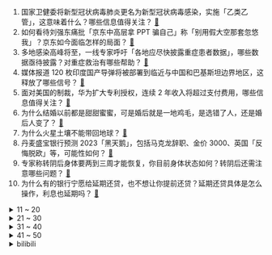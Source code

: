 1. 国家卫健委将新型冠状病毒肺炎更名为新型冠状病毒感染，实施「乙类乙管」，这意味着什么？哪些信息值得关注？ [:link:](https://www.zhihu.com/question/574851074)
2. 如何看待刘强东痛批「京东中高层拿 PPT 骗自己」称「别用假大空那套忽悠我」？京东如今面临怎样的局面？ [:link:](https://www.zhihu.com/question/574798692)
3. 多地感染高峰将至，一线专家呼吁「各地应尽快披露重症患者数据」，哪些数据亟待披露？对重症救治有哪些帮助？ [:link:](https://www.zhihu.com/question/574821642)
4. 媒体报道 120 枚印度国产导弹将被部署到临近与中国和巴基斯坦边界地区，这释放了哪些信号？ [:link:](https://www.zhihu.com/question/574814693)
5. 面对美国的制裁，华为扩大专利授权，连续 2 年收入将超过支付费用，哪些信息值得关注？ [:link:](https://www.zhihu.com/question/574363669)
6. 为什么结婚以前都是甜甜蜜蜜，可是婚后就是一地鸡毛，是选错了人，还是婚后人变了？ [:link:](https://www.zhihu.com/question/572697942)
7. 为什么火星土壤不能带回地球？ [:link:](https://www.zhihu.com/question/565263000)
8. 丹麦盛宝银行预测 2023「黑天鹅」，包括马克龙辞职、金价 3000、英国「反悔脱欧」等，可能性如何？ [:link:](https://www.zhihu.com/question/574711431)
9. 专家称转阴后身体要两到三周才能恢复，你目前身体状态如何？转阴后还需注意哪些问题？ [:link:](https://www.zhihu.com/question/574744334)
10. 为什么有的银行宁愿给延期还贷，也不想让你提前还贷？延期还贷具体是怎么操作，利息也延期吗？ [:link:](https://www.zhihu.com/question/574809528)
<details>
<summary>11 ~ 20</summary>

11. 男子高烧 39.4 度发视频引殡葬商家关注，无奈自嘲称有需要会喊你的，如何看待此事？ [:link:](https://www.zhihu.com/question/574594238)
12. 韩媒声称「中国通过美人计等方式对韩国渗透」，我驻韩使馆回应「毒化中韩关系」，如何看待此事？ [:link:](https://www.zhihu.com/question/574795582)
13. 给女朋友买一台代步车，20万内买什么好？ [:link:](https://www.zhihu.com/question/572714254)
14. 2023年春节你回家过年吗？ [:link:](https://www.zhihu.com/question/570937614)
15. 为什么同样是开 AOE，玩家对 Meiko 和 Faker 的态度差异这么大？ [:link:](https://www.zhihu.com/question/574748010)
16. 第一批「阳康」已到达三亚，酒店价格快速回升，有游客表示「一路畅通仿佛回到了三年前」，哪些信息值得关注？ [:link:](https://www.zhihu.com/question/574518808)
17. 黄牛在医院门前倒卖布洛芬，1 瓶高达 3000 元，被警方采取刑事措施，如何看待倒卖药物现象？ [:link:](https://www.zhihu.com/question/574509868)
18. 日本动漫后期为何经常走到血统论的路上？ [:link:](https://www.zhihu.com/question/25908231)
19. 大批移民平安夜被丢在美副总统家门口，白宫怒批「是一场残酷、危险且可耻的表演」，如何看待此事？ [:link:](https://www.zhihu.com/question/574718018)
20. 中国抗原曾「供应全世界」，为何国内一盒难求？你对抗原的直观感受是什么？ [:link:](https://www.zhihu.com/question/574708305)
</details>
<details>
<summary>21 ~ 30</summary>

21. 父母那一代人结婚普遍没房，为啥这一代年轻人结婚普遍要有房？ [:link:](https://www.zhihu.com/question/570499156)
22. 金毛为啥普遍都不喜欢叫？ [:link:](https://www.zhihu.com/question/521469656)
23. 春节前后全国或达感染高峰，专家建议将抗原阳性纳入确诊数字统计并公布，哪些信息值得关注？ [:link:](https://www.zhihu.com/question/574503293)
24. 表白女仆店女仆被拒绝该怎么办？ [:link:](https://www.zhihu.com/question/549994553)
25. 赫尔松市平安夜当天遭空袭，泽连斯基发表「挑衅性圣诞致辞」，有哪些信息值得关注？ [:link:](https://www.zhihu.com/question/574593807)
26. 2023 年可能是中国房地产市场极为特殊的一年，会有哪些发展变化？适合普通民众买房吗？ [:link:](https://www.zhihu.com/question/574553944)
27. 为什么过年可以拿手机当年礼？ [:link:](https://www.zhihu.com/question/574612057)
28. 如何看待「AI 绘画是拼贴缝合」这种说法？ [:link:](https://www.zhihu.com/question/574000116)
29. 如果你工作得很不开心，你会选择辞职吗？ [:link:](https://www.zhihu.com/question/403736103)
30. 年货节，有没有 200 左右降噪较好的耳机推荐？ [:link:](https://www.zhihu.com/question/573153945)
</details>
<details>
<summary>31 ~ 40</summary>

31. 在通往「农业强国」的路上，中国正面临哪些挑战？我们能做些什么？ [:link:](https://www.zhihu.com/question/570980485)
32. 最近考虑买车，预算15万以内，有推荐的吗？ [:link:](https://www.zhihu.com/question/574653862)
33. 有什么新年愿望吗? [:link:](https://www.zhihu.com/question/573855664)
34. 如何看待 12 月 26 日荣耀全场景新品发布会？发布的哪款产品值得推荐？ [:link:](https://www.zhihu.com/question/574827252)
35. 为什么说 2022 年燃油车时代的大幕又落下一些？ [:link:](https://www.zhihu.com/question/573753635)
36. 美国重要通胀预期超预期大跌，关键通胀指标亦如期回落，通胀进入连续下滑区间，美联储是否会放缓加息节奏？ [:link:](https://www.zhihu.com/question/574347633)
37. 马上就要过春节了，大家一般都会提前准备点什么好东西过年，过年期间你最喜欢吃什么？ [:link:](https://www.zhihu.com/question/574810283)
38. 是选择重要，还是努力更重要一些？ [:link:](https://www.zhihu.com/question/574347636)
39. 考研需要从大几开始准备？ [:link:](https://www.zhihu.com/question/350785264)
40. 韩军方称「朝鲜多架无人机侵犯韩领空」，具体情况如何？有哪些信息值得关注？ [:link:](https://www.zhihu.com/question/574818366)
</details>
<details>
<summary>41 ~ 50</summary>

41. 经济学家马光远称「房地产调控政策放开后市场再次暴涨的概率等于零」，如何看待这一观点？房地产走势如何？ [:link:](https://www.zhihu.com/question/574819565)
42. 网传新冠感染者康复后短期内因剧烈运动入院或离世，阳康后多久才能运动? 应该如何科学、有效地运动？ [:link:](https://www.zhihu.com/question/574526734)
43. 最新方案显示，优化中外人员往来管理，取消入境后全员核酸检测和集中隔离，哪些信息值得关注？ [:link:](https://www.zhihu.com/question/574851798)
44. 如何看待感染新冠的老人因「缺药、延误、死亡」陷入困境？有何解决办法？ [:link:](https://www.zhihu.com/question/574797961)
45. 大部分人感染新冠 7 至 10 天后进入康复状态，恢复期该怎样注意饮食健康？如何科学进行锻炼？ [:link:](https://www.zhihu.com/question/574798134)
46. 12 月 26 日两市股指早盘高开高走，酒店餐饮、旅游等大涨，A 股后市行情如何？ [:link:](https://www.zhihu.com/question/574799403)
47. 农村防疫大考「药物短缺返乡人员突增，有乡镇卫生院招学生做志愿者」，哪些信息值得关注？ [:link:](https://www.zhihu.com/question/574673300)
48. 2022 年发生了哪些天气与气候的大事件？ [:link:](https://www.zhihu.com/question/571915824)
49. AIGC 将如何变革内容创作行业？ [:link:](https://www.zhihu.com/question/571215319)
50. 如何评价预售价 2499 元起的荣耀平板 V8 Pro ？有哪些亮点和不足？ [:link:](https://www.zhihu.com/question/574832213)
</details><details>
<summary>bilibili</summary>

1. 一个橙子引发的故事… [:link:](//www.bilibili.com/video/BV1F44y1o7ee)
2. 羊村（5） [:link:](//www.bilibili.com/video/BV11P4y1i7KU)
3. 为了能轻松洗澡，我将浴室改造成洗车间这件事 [:link:](//www.bilibili.com/video/BV1YG4y177Mq)
4. 只要我够阴间，我就不会阳 [:link:](//www.bilibili.com/video/BV1de411c7CW)
5. 任 何 男 人 都 要 穿 衣 服！ [:link:](//www.bilibili.com/video/BV19G4y1f79p)
6. 布偶猫坠楼，落20m深换气孔洞7天，主人都快急疯了～ [:link:](//www.bilibili.com/video/BV1m84y1s744)
7. 【冬泳怪鸽】最穷的网红，家徒四壁的600万粉丝主播？ [:link:](//www.bilibili.com/video/BV1x8411H7DP)
8. 哈哈哈哈哈这个游戏太离谱了 [:link:](//www.bilibili.com/video/BV1bv4y1z7mg)
9. 我变成鸭子了….. [:link:](//www.bilibili.com/video/BV183411Q7Uy)
10. 看着看着就哭了！ 年底必看MV《身边》！2022谁陪你走过？ [:link:](//www.bilibili.com/video/BV1QP4y1i7jy)
<details>
<summary>11 ~ 20</summary>

11. 改造脸上有胎记的女生，胎记不是缺点，是特点! [:link:](//www.bilibili.com/video/BV1H24y1S7jH)
12. 我终于会做绵羊辣椒酱啦 !!!!! [:link:](//www.bilibili.com/video/BV1fe4y1K7ip)
13. 为了选队友，他们居然做出这样的事！！！ [:link:](//www.bilibili.com/video/BV1wW4y1K7qv)
14. 自费24万，只为搞一个纯粹的音乐比赛？ [:link:](//www.bilibili.com/video/BV1ng411b7mM)
15. 皇 金 矿 工 [:link:](//www.bilibili.com/video/BV1Cv4y1z7Xh)
16. 我送员工的圣诞礼物竟然还能收回来？ [:link:](//www.bilibili.com/video/BV19G4y1J7se)
17. 黑金，我来看你了 [:link:](//www.bilibili.com/video/BV1U3411Q7de)
18. 这真的是拿来吃的吗！？？？？ [:link:](//www.bilibili.com/video/BV1EK411B78P)
19. 电车难题解决方案分析 [:link:](//www.bilibili.com/video/BV1NG4y1n7GW)
20. 谁能拒绝这样一只小猫咪！ [:link:](//www.bilibili.com/video/BV1eG4y1J7a9)
</details>
<details>
<summary>21 ~ 30</summary>

21. 聊聊我的火影入坑史，以及如何砸了500多万人民币的【全服战力第一的回忆录】 [:link:](//www.bilibili.com/video/BV1E44y1o7rf)
22. 如何用火柴开锁 [:link:](//www.bilibili.com/video/BV1kg411t7tB)
23. 三路嫖客各显神通？直接逃跑型？事后掌掴型？不穿裤子型？阿特觉得刑！ [:link:](//www.bilibili.com/video/BV1fD4y177i7)
24. 40度高骚+咳血，把人烧智障了 [:link:](//www.bilibili.com/video/BV1SM411m7f2)
25. 圣诞有数学相伴 —— Robin Gan [:link:](//www.bilibili.com/video/BV1xV4y1w7Kq)
26. 没人能阻止我结婚！奥密克戎：我可以 [:link:](//www.bilibili.com/video/BV1L14y1w7YH)
27. 一斗金曲《一斗Disco》 [:link:](//www.bilibili.com/video/BV1U14y1P7ty)
28. 新冠排痰的正确姿势！不费嗓子，1秒咳出 [:link:](//www.bilibili.com/video/BV1UW4y1T7gZ)
29. 一咬就爆汁的炸鸡排 [:link:](//www.bilibili.com/video/BV1Fv4y1z7sG)
30. 人均七百块的全熟牛排，胖老头直呼入口即化【凭啥这么贵49-王品】 [:link:](//www.bilibili.com/video/BV1Ke411w71F)
</details>
<details>
<summary>31 ~ 40</summary>

31. 当你写了个BUG还能运行，它就成了一个3A大作！ [:link:](//www.bilibili.com/video/BV1T24y1S7EJ)
32. 【诺子】盲人Vup的第一视角出行 我的世界是什么样的？ [:link:](//www.bilibili.com/video/BV1bK411B7kg)
33. 躺着，但是把舞蹈跳了… [:link:](//www.bilibili.com/video/BV1cd4y1a7aW)
34. 脑袋好痒，好像要长脑子了！ [:link:](//www.bilibili.com/video/BV1QP4y1i7B6)
35. “死了就看不到落日了” [:link:](//www.bilibili.com/video/BV1hM41117EC)
36. 全网首测！轰炸机坐起来是什么体验！？ [:link:](//www.bilibili.com/video/BV1E14y1P7aY)
37. 「Muse Dash」×「明日方舟」联动决定！ [:link:](//www.bilibili.com/video/BV12G4y1J76V)
38. 观众朋友们，我想死你们了 [:link:](//www.bilibili.com/video/BV1B8411H75d)
39. 随舞～ [:link:](//www.bilibili.com/video/BV1RP4y1B7F4)
40. 免疫系统:这把高端局 [:link:](//www.bilibili.com/video/BV1SA411X7Nm)
</details>
<details>
<summary>41 ~ 50</summary>

41. 《有妈如此，女复何求》 [:link:](//www.bilibili.com/video/BV1VD4y1E7Ro)
42. 『4K60p·Hi-Res』坂本龍一《圣诞快乐劳伦斯先生/Merry Christmas Mr.Lawrence》祝大家圣诞快乐! [:link:](//www.bilibili.com/video/BV1oK411q7mp)
43. 评分4.7！又典又烂又逆天！吐槽2015四大名著力作《圣剑使的禁咒咏唱》 [:link:](//www.bilibili.com/video/BV1F24y1S7NL)
44. 感人短片：父亲 [:link:](//www.bilibili.com/video/BV1bA411D7YJ)
45. 验证过，这个方法，吊打学神。 [:link:](//www.bilibili.com/video/BV1W44y1o7Cu)
46. 脸都气歪了！这就是把负反馈做到极致的跑酷游戏 [:link:](//www.bilibili.com/video/BV1Ge4y1j7Lk)
47. 【剑魔】新冠早期症状——嘴硬 (请佩戴口罩观看) [:link:](//www.bilibili.com/video/BV1cP4y1q7xR)
48. 这便衣...好像真的会烤鱿鱼！ [:link:](//www.bilibili.com/video/BV1Fe4y1j7Tu)
49. 原神躲闪摇玩具来了！又欠揍又可爱！ [:link:](//www.bilibili.com/video/BV1K8411H7cp)
50. 《 阳 了..我 看 见 我 太 奶 了... 》 [:link:](//www.bilibili.com/video/BV1iP4y1B7wM)
</details>
<details>
<summary>51 ~ 60</summary>

51. 老人熬夜直播到手仅百元？up主实锤幕后团队造假！【下集】 [:link:](//www.bilibili.com/video/BV1gV4y1w75P)
52. 把人类变成吃人怪物？这游戏的剧情完全意想不到！ [:link:](//www.bilibili.com/video/BV1ye411c78i)
53. 被这《四大名著合订本》笑死 [:link:](//www.bilibili.com/video/BV1MK41167ev)
54. 来自广西粉丝的行为，扣分！！！ [:link:](//www.bilibili.com/video/BV1d44y1d71c)
55. 【战双帕弥什】命束止境 | 露西亚·深红囚影角色动画短片 [:link:](//www.bilibili.com/video/BV1be4y1K7X9)
56. 除了侵略地球，三体人还有没有别的出路？ [:link:](//www.bilibili.com/video/BV12A411X77g)
57. 【万字解说】全球70亿人同时昏迷137秒，是一种什么体验？一口气看完经典烧脑悬疑美剧《未来闪影》 [:link:](//www.bilibili.com/video/BV1824y1S79f)
58. “赐我，一个十年前的鬼畜区” [:link:](//www.bilibili.com/video/BV1Pe4y1T7YA)
59. 2022国产烂片爆笑盘点，暨第六届中国电影金菊花颁奖典礼！ [:link:](//www.bilibili.com/video/BV1yM41117KQ)
60. 缺德素材 [:link:](//www.bilibili.com/video/BV1nA411D7Nt)
</details>
<details>
<summary>61 ~ 70</summary>

61. 外卖超时了，顾客不要了… [:link:](//www.bilibili.com/video/BV1rP411K7BE)
62. 《明日方舟》EP - Snowy Night [:link:](//www.bilibili.com/video/BV1oW4y1N72d)
63. 当我意外入坑了从腾讯官网下载的原神... [:link:](//www.bilibili.com/video/BV1C8411H7NC)
64. 《 北 京 烤 鸭 》 [:link:](//www.bilibili.com/video/BV1Ad4y1e7va)
65. “朋友们新年的钟声马上就要敲响” [:link:](//www.bilibili.com/video/BV1Wd4y1e7CR)
66. 芬兰一家人体验煎饼果子出摊儿笑不活了！爆汁葱油鸡被干饭人啃得精光！东北老式麻辣烫绝了！好吃到想自己摆摊卖！ [:link:](//www.bilibili.com/video/BV1HA411D7wa)
67. 嘿呀！老爹买不到抗原啦！没阳的最好别嘴硬啦！ [:link:](//www.bilibili.com/video/BV1324y1Q7U6)
68. 🤜 两 面 夹 击 🤛 [:link:](//www.bilibili.com/video/BV1mW4y1T7Gd)
69. 不会变身，还上什么网课！ [:link:](//www.bilibili.com/video/BV18V4y1c7Hk)
70. 【TF家族】《一起去做的N件事》第十件事：一起来开音乐小会吧！ [:link:](//www.bilibili.com/video/BV1gv4y1z77e)
</details>
<details>
<summary>71 ~ 80</summary>

71. 女人…我得有个女人…（爬起 [:link:](//www.bilibili.com/video/BV1bM41117Fh)
72. 【特效向】胜利男神：终姬 [:link:](//www.bilibili.com/video/BV1GV4y1F7eC)
73. 都什么年代，谁还当传统河神？！！ [:link:](//www.bilibili.com/video/BV1j44y1o7f8)
74. 小孩指出博物馆“21th”的错误，竟被群嘲… [:link:](//www.bilibili.com/video/BV19A411X7yE)
75. 每天一遍，恋爱脑再见 [:link:](//www.bilibili.com/video/BV1MD4y1E7xV)
76. 在无尽的沙漠当中没有树木！该如何生存下去【我的世界】 P9 [:link:](//www.bilibili.com/video/BV1Av4y1z7Lb)
77. 最便宜日式炸鸡无限畅吃？男子前往试吃，结果.... [:link:](//www.bilibili.com/video/BV15d4y1a7BP)
78. 很严肃！中国三体报道：威慑元年第一期！ [:link:](//www.bilibili.com/video/BV1PP4y1q7TW)
79. 🥵呜…有出生～ [:link:](//www.bilibili.com/video/BV1cd4y1a7ES)
80. 游戏UP主第一次玩【原神】，竟发现自己多了43个老婆！ [:link:](//www.bilibili.com/video/BV1Ge4y1j77c)
</details>
<details>
<summary>81 ~ 90</summary>

81. 短视频百万粉丝博主推荐的网红零食，都是些啥东西？？？ [:link:](//www.bilibili.com/video/BV1d44y1d734)
82. 我COS了《三体》第一集就噶了的小姐姐 [:link:](//www.bilibili.com/video/BV1wK411B7n9)
83. 连环社死！把无数张女友照片印在衣服上坐地铁…再把她做成风筝送上天？人傻了！ [:link:](//www.bilibili.com/video/BV1aP4y1i7yN)
84. 你们上学时都用过这招吧！ [:link:](//www.bilibili.com/video/BV1xP4y1i73J)
85. “天选打工鹿” [:link:](//www.bilibili.com/video/BV1aP4y1i7qv)
86. 你好啊 23级准研究生 [:link:](//www.bilibili.com/video/BV1xV4y1w7Do)
87. 时隔三年 终于回国了 [:link:](//www.bilibili.com/video/BV1c14y1P7AP)
88. 南方人流浪东北，身体终于好了，雪地里找了个庇护所准备休息几天 [:link:](//www.bilibili.com/video/BV14D4y1E75Y)
89. 新冠转阴后千万不要放松警惕！ [:link:](//www.bilibili.com/video/BV1p24y1S7t2)
90. 【熊吃人】保护熊13年，最后连同女朋友一起吃了 [:link:](//www.bilibili.com/video/BV19G4y1J7AE)
</details>
<details>
<summary>91 ~ 100</summary>

91. 土豆这样做，我能吃一吨！ [:link:](//www.bilibili.com/video/BV1GW4y1M7FZ)
92. 救命，女儿想拍婚纱照！ [:link:](//www.bilibili.com/video/BV1Pd4y1a7zs)
93. 可能是全球第一的自助餐？龙虾鹅肝鱼子酱无限上！ 能吃回本吗？ [:link:](//www.bilibili.com/video/BV1Mv4y1X78Q)
94. 用英伦史诗的方式记录回村第一天 [:link:](//www.bilibili.com/video/BV1v44y1d7RC)
95. 《 差 生 文 具 多》 [:link:](//www.bilibili.com/video/BV1MW4y1K7oW)
96. 我其他的视频你可以不看，但这视频你得把他看完 [:link:](//www.bilibili.com/video/BV1514y1w74b)
97. 《 鹅 鸭 同 笼 》 [:link:](//www.bilibili.com/video/BV1eG4y177gM)
98. 【日本办公室料理】今天就用面包来堵住社长的喂喂喂！ [:link:](//www.bilibili.com/video/BV1i24y1U7q8)
99. 沃尔沃是不是纸老虎？宝马X3残酷对战沃尔沃XC60！ [:link:](//www.bilibili.com/video/BV13e4y1j7Mz)
100. 【4K典藏】千万别眨眼！2022世界杯25佳进球 [:link:](//www.bilibili.com/video/BV1sg411b79n)
</details></details>